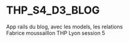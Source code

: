 # THP_S4_D3_BLOG
App rails du blog, avec les models, les relations <br/>
Fabrice moussaillon THP Lyon session 5
